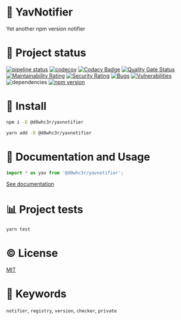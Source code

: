 # :flashlight: YavNotifier

Yet another npm version notifier

# :eyes: Project status

<!-- [![Netlify Status](https://api.netlify.com/api/v1/badges/f40b0f7c-b2a8-4cd5-ba62-fe2da3dfa48c/deploy-status)](https://app.netlify.com/sites/yavnotifier/deploys) -->
[![pipeline status](https://gitlab.com/d0whc3r/yavnotifier/badges/master/pipeline.svg)](https://github.com/d0whc3r/yavnotifier)
[![codecov](https://codecov.io/gh/d0whc3r/yavnotifier/branch/master/graph/badge.svg)](https://codecov.io/gh/d0whc3r/yavnotifier)
[![Codacy Badge](https://api.codacy.com/project/badge/Grade/e71315d50acb42b29d6158d3e9305f4d)](https://www.codacy.com/app/d0whc3r/yavnotifier?utm_source=github.com&amp;utm_medium=referral&amp;utm_content=d0whc3r/yavnotifier&amp;utm_campaign=Badge_Grade)
[![Quality Gate Status](https://sonarcloud.io/api/project_badges/measure?project=d0whc3r_yavnotifier&metric=alert_status)](https://sonarcloud.io/dashboard?id=d0whc3r_yavnotifier)
[![Maintainability Rating](https://sonarcloud.io/api/project_badges/measure?project=d0whc3r_yavnotifier&metric=sqale_rating)](https://sonarcloud.io/dashboard?id=d0whc3r_yavnotifier)
[![Security Rating](https://sonarcloud.io/api/project_badges/measure?project=d0whc3r_yavnotifier&metric=security_rating)](https://sonarcloud.io/dashboard?id=d0whc3r_yavnotifier)
[![Bugs](https://sonarcloud.io/api/project_badges/measure?project=d0whc3r_yavnotifier&metric=bugs)](https://sonarcloud.io/dashboard?id=d0whc3r_yavnotifier)
[![Vulnerabilities](https://sonarcloud.io/api/project_badges/measure?project=d0whc3r_yavnotifier&metric=vulnerabilities)](https://sonarcloud.io/dashboard?id=d0whc3r_yavnotifier)
![dependencies](https://img.shields.io/david/d0whc3r/yavnotifier.svg)
[![npm version](https://img.shields.io/npm/v/@d0whc3r%2Fyavnotifier.svg)](https://www.npmjs.com/package/@d0whc3r/yavnotifier)

# :rocket: Install

```bash
npm i -D @d0whc3r/yavnotifier
```

```bash
yarn add -D @d0whc3r/yavnotifier
```

# :notebook: Documentation and Usage

```js
import * as yav from '@d0whc3r/yavnotifier';
```

[See documentation](./docs)

# :bar_chart: Project tests

```bash
yarn test
```

# :copyright: License

[MIT](http://opensource.org/licenses/MIT)

# :bookmark: Keywords

`notifier`, `registry`, `version`, `checker`, `private`
